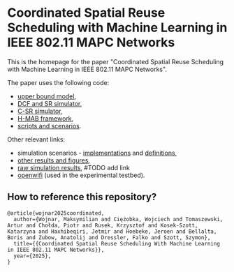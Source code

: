 # Coordinated Spatial Reuse Scheduling with Machine Learning in IEEE 802.11 MAPC Networks

This is the homepage for the paper "Coordinated Spatial Reuse Scheduling with Machine Learning in IEEE 802.11 MAPC Networks". 

The paper uses the following code:

- [upper bound model](https://github.com/ml4wifi-devs/mapc-optimal),
- [DCF and SR simulator](https://github.com/ml4wifi-devs/mapc-dcf),
- [C-SR simulator](https://github.com/ml4wifi-devs/mapc-sim),
- [H-MAB framework](https://github.com/ml4wifi-devs/mapc-mab),
- [scripts and scenarios](https://github.com/ml4wifi-devs/mapc-optimal-research).

Other relevant links:

- simulation scenarios - [implementations](https://github.com/ml4wifi-devs/mapc-optimal-research/blob/main/mapc_research/envs/scenario_impl.py) and [definitions](https://github.com/ml4wifi-devs/mapc-optimal-research/blob/main/mapc_research/envs/test_scenarios.py),
- [other results and figures](https://github.com/ml4wifi-devs/csr/tree/main/figures),
- [raw simulation results](), #TODO add link
- [openwifi](https://github.com/open-sdr/openwifi) (used in the experimental testbed).

## How to reference this repository?

```
@article{wojnar2025coordinated,
  author={Wojnar, Maksymilian and Ciężobka, Wojciech and Tomaszewski, Artur and Chołda, Piotr and Rusek, Krzysztof and Kosek-Szott, Katarzyna and Haxhibeqiri, Jetmir and Hoebeke, Jeroen and Bellalta, Boris and Zubow, Anatolij and Dressler, Falko and Szott, Szymon},
  title={{Coordinated Spatial Reuse Scheduling With Machine Learning in IEEE 802.11 MAPC Networks}}, 
  year={2025},
}
```
